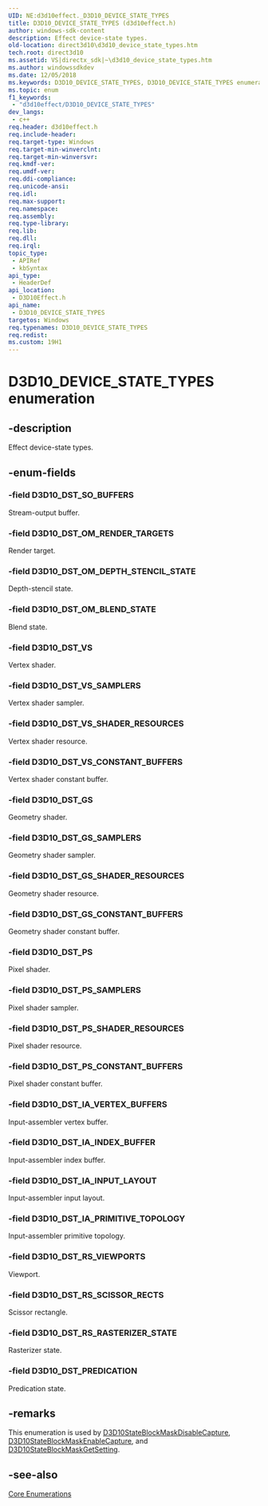 ```yaml
---
UID: NE:d3d10effect._D3D10_DEVICE_STATE_TYPES
title: D3D10_DEVICE_STATE_TYPES (d3d10effect.h)
author: windows-sdk-content
description: Effect device-state types.
old-location: direct3d10\d3d10_device_state_types.htm
tech.root: direct3d10
ms.assetid: VS|directx_sdk|~\d3d10_device_state_types.htm
ms.author: windowssdkdev
ms.date: 12/05/2018
ms.keywords: D3D10_DEVICE_STATE_TYPES, D3D10_DEVICE_STATE_TYPES enumeration [Direct3D 10], D3D10_DST_GS, D3D10_DST_GS_CONSTANT_BUFFERS, D3D10_DST_GS_SAMPLERS, D3D10_DST_GS_SHADER_RESOURCES, D3D10_DST_IA_INDEX_BUFFER, D3D10_DST_IA_INPUT_LAYOUT, D3D10_DST_IA_PRIMITIVE_TOPOLOGY, D3D10_DST_IA_VERTEX_BUFFERS, D3D10_DST_OM_BLEND_STATE, D3D10_DST_OM_DEPTH_STENCIL_STATE, D3D10_DST_OM_RENDER_TARGETS, D3D10_DST_PREDICATION, D3D10_DST_PS, D3D10_DST_PS_CONSTANT_BUFFERS, D3D10_DST_PS_SAMPLERS, D3D10_DST_PS_SHADER_RESOURCES, D3D10_DST_RS_RASTERIZER_STATE, D3D10_DST_RS_SCISSOR_RECTS, D3D10_DST_RS_VIEWPORTS, D3D10_DST_SO_BUFFERS, D3D10_DST_VS, D3D10_DST_VS_CONSTANT_BUFFERS, D3D10_DST_VS_SAMPLERS, D3D10_DST_VS_SHADER_RESOURCES, c62471d5-c132-390b-67ea-4e1491105ee0, d3d10effect/D3D10_DEVICE_STATE_TYPES, d3d10effect/D3D10_DST_GS, d3d10effect/D3D10_DST_GS_CONSTANT_BUFFERS, d3d10effect/D3D10_DST_GS_SAMPLERS, d3d10effect/D3D10_DST_GS_SHADER_RESOURCES, d3d10effect/D3D10_DST_IA_INDEX_BUFFER, d3d10effect/D3D10_DST_IA_INPUT_LAYOUT, d3d10effect/D3D10_DST_IA_PRIMITIVE_TOPOLOGY, d3d10effect/D3D10_DST_IA_VERTEX_BUFFERS, d3d10effect/D3D10_DST_OM_BLEND_STATE, d3d10effect/D3D10_DST_OM_DEPTH_STENCIL_STATE, d3d10effect/D3D10_DST_OM_RENDER_TARGETS, d3d10effect/D3D10_DST_PREDICATION, d3d10effect/D3D10_DST_PS, d3d10effect/D3D10_DST_PS_CONSTANT_BUFFERS, d3d10effect/D3D10_DST_PS_SAMPLERS, d3d10effect/D3D10_DST_PS_SHADER_RESOURCES, d3d10effect/D3D10_DST_RS_RASTERIZER_STATE, d3d10effect/D3D10_DST_RS_SCISSOR_RECTS, d3d10effect/D3D10_DST_RS_VIEWPORTS, d3d10effect/D3D10_DST_SO_BUFFERS, d3d10effect/D3D10_DST_VS, d3d10effect/D3D10_DST_VS_CONSTANT_BUFFERS, d3d10effect/D3D10_DST_VS_SAMPLERS, d3d10effect/D3D10_DST_VS_SHADER_RESOURCES, direct3d10.d3d10_device_state_types
ms.topic: enum
f1_keywords: 
 - "d3d10effect/D3D10_DEVICE_STATE_TYPES"
dev_langs:
 - c++
req.header: d3d10effect.h
req.include-header: 
req.target-type: Windows
req.target-min-winverclnt: 
req.target-min-winversvr: 
req.kmdf-ver: 
req.umdf-ver: 
req.ddi-compliance: 
req.unicode-ansi: 
req.idl: 
req.max-support: 
req.namespace: 
req.assembly: 
req.type-library: 
req.lib: 
req.dll: 
req.irql: 
topic_type:
 - APIRef
 - kbSyntax
api_type:
 - HeaderDef
api_location:
 - D3D10Effect.h
api_name:
 - D3D10_DEVICE_STATE_TYPES
targetos: Windows
req.typenames: D3D10_DEVICE_STATE_TYPES
req.redist: 
ms.custom: 19H1
---
```


# D3D10_DEVICE_STATE_TYPES enumeration


## -description


Effect device-state types.


## -enum-fields




### -field D3D10_DST_SO_BUFFERS

Stream-output buffer.


### -field D3D10_DST_OM_RENDER_TARGETS

Render target.


### -field D3D10_DST_OM_DEPTH_STENCIL_STATE

Depth-stencil state.


### -field D3D10_DST_OM_BLEND_STATE

Blend state.


### -field D3D10_DST_VS

Vertex shader.


### -field D3D10_DST_VS_SAMPLERS

Vertex shader sampler.


### -field D3D10_DST_VS_SHADER_RESOURCES

Vertex shader resource.


### -field D3D10_DST_VS_CONSTANT_BUFFERS

Vertex shader constant buffer.


### -field D3D10_DST_GS

Geometry shader.


### -field D3D10_DST_GS_SAMPLERS

Geometry shader sampler.


### -field D3D10_DST_GS_SHADER_RESOURCES

Geometry shader resource.


### -field D3D10_DST_GS_CONSTANT_BUFFERS

Geometry shader constant buffer.


### -field D3D10_DST_PS

Pixel shader.


### -field D3D10_DST_PS_SAMPLERS

Pixel shader sampler.


### -field D3D10_DST_PS_SHADER_RESOURCES

Pixel shader resource.


### -field D3D10_DST_PS_CONSTANT_BUFFERS

Pixel shader constant buffer.


### -field D3D10_DST_IA_VERTEX_BUFFERS

Input-assembler vertex buffer.


### -field D3D10_DST_IA_INDEX_BUFFER

Input-assembler index buffer.


### -field D3D10_DST_IA_INPUT_LAYOUT

Input-assembler input layout.


### -field D3D10_DST_IA_PRIMITIVE_TOPOLOGY

Input-assembler primitive topology.


### -field D3D10_DST_RS_VIEWPORTS

Viewport.


### -field D3D10_DST_RS_SCISSOR_RECTS

Scissor rectangle.


### -field D3D10_DST_RS_RASTERIZER_STATE

Rasterizer state.


### -field D3D10_DST_PREDICATION

Predication state.


## -remarks



This enumeration is used by <a href="https://docs.microsoft.com/windows/desktop/api/d3d10effect/nf-d3d10effect-d3d10stateblockmaskdisablecapture">D3D10StateBlockMaskDisableCapture</a>, <a href="https://docs.microsoft.com/windows/desktop/api/d3d10effect/nf-d3d10effect-d3d10stateblockmaskenablecapture">D3D10StateBlockMaskEnableCapture</a>, and <a href="https://docs.microsoft.com/windows/desktop/api/d3d10effect/nf-d3d10effect-d3d10stateblockmaskgetsetting">D3D10StateBlockMaskGetSetting</a>.




## -see-also




<a href="https://docs.microsoft.com/windows/desktop/direct3d10/d3d10-graphics-reference-d3d10-core-enums">Core Enumerations</a>
 

 

